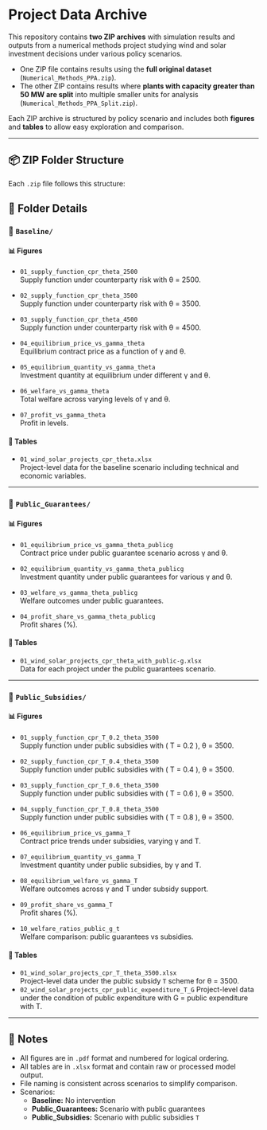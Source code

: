 # Project Data Archive

This repository contains **two ZIP archives** with simulation results and outputs from a numerical methods project studying wind and solar investment decisions under various policy scenarios.

- One ZIP file contains results using the **full original dataset** (`Numerical_Methods_PPA.zip`).
- The other ZIP contains results where **plants with capacity greater than 50 MW are split** into multiple smaller units for analysis (`Numerical_Methods_PPA_Split.zip`).

Each ZIP archive is structured by policy scenario and includes both **figures** and **tables** to allow easy exploration and comparison.

---

## 📦 ZIP Folder Structure

Each `.zip` file follows this structure:


## 📁 Folder Details

### 🔹 `Baseline/`

#### 📊 Figures

- `01_supply_function_cpr_theta_2500`  
  Supply function under counterparty risk with θ = 2500.

- `02_supply_function_cpr_theta_3500`  
  Supply function under counterparty risk with θ = 3500.

- `03_supply_function_cpr_theta_4500`  
  Supply function under counterparty risk with θ = 4500.

- `04_equilibrium_price_vs_gamma_theta`  
  Equilibrium contract price as a function of γ and θ.

- `05_equilibrium_quantity_vs_gamma_theta`  
  Investment quantity at equilibrium under different γ and θ.

- `06_welfare_vs_gamma_theta`  
  Total welfare across varying levels of γ and θ.

- `07_profit_vs_gamma_theta`  
  Profit in levels.

#### 📄 Tables

- `01_wind_solar_projects_cpr_theta.xlsx`  
  Project-level data for the baseline scenario including technical and economic variables.

---

### 🔹 `Public_Guarantees/`

#### 📊 Figures

- `01_equilibrium_price_vs_gamma_theta_publicg`  
  Contract price under public guarantee scenario across γ and θ.

- `02_equilibrium_quantity_vs_gamma_theta_publicg`  
  Investment quantity under public guarantees for various γ and θ.

- `03_welfare_vs_gamma_theta_publicg`  
  Welfare outcomes under public guarantees.

- `04_profit_share_vs_gamma_theta_publicg`  
  Profit shares (%).

#### 📄 Tables

- `01_wind_solar_projects_cpr_theta_with_public-g.xlsx`  
  Data for each project under the public guarantees scenario.

---

### 🔹 `Public_Subsidies/`

#### 📊 Figures

- `01_supply_function_cpr_T_0.2_theta_3500`  
  Supply function under public subsidies with \( T = 0.2 \), θ = 3500.

- `02_supply_function_cpr_T_0.4_theta_3500`  
  Supply function under public subsidies with \( T = 0.4 \), θ = 3500.

- `03_supply_function_cpr_T_0.6_theta_3500`  
  Supply function under public subsidies with \( T = 0.6 \), θ = 3500.

- `04_supply_function_cpr_T_0.8_theta_3500`  
  Supply function under public subsidies with \( T = 0.8 \), θ = 3500.

- `06_equilibrium_price_vs_gamma_T`  
  Contract price trends under subsidies, varying γ and T.

- `07_equilibrium_quantity_vs_gamma_T`  
  Investment quantity under public subsidies, by γ and T.

- `08_equilibrium_welfare_vs_gamma_T`  
  Welfare outcomes across γ and T under subsidy support.

- `09_profit_share_vs_gamma_T`  
  Profit shares (%).

- `10_welfare_ratios_public_g_t`  
  Welfare comparison: public guarantees vs subsidies.

#### 📄 Tables

- `01_wind_solar_projects_cpr_T_theta_3500.xlsx`  
  Project-level data under the public subsidy `T` scheme for θ = 3500.
- `02_wind_solar_projects_cpr_public_expenditure_T_G`
    Project-level data under the condition of public expenditure with G = public expenditure with T.
---

## 🔖 Notes

- All figures are in `.pdf` format and numbered for logical ordering.
- All tables are in `.xlsx` format and contain raw or processed model output.
- File naming is consistent across scenarios to simplify comparison.
- Scenarios:
  - **Baseline:** No intervention
  - **Public_Guarantees:** Scenario with public guarantees
  - **Public_Subsidies:** Scenario with public subsidies `T`
